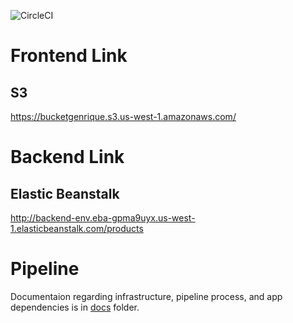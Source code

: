 ![CircleCI](https://circleci.com/gh/genrique98/AWS-Full-Stack.svg?style=svg)

# Frontend Link
## S3
https://bucketgenrique.s3.us-west-1.amazonaws.com/

# Backend Link
## Elastic Beanstalk
http://backend-env.eba-gpma9uyx.us-west-1.elasticbeanstalk.com/products

# Pipeline
Documentaion regarding infrastructure, pipeline process, and app dependencies is in [docs](./docs) folder.